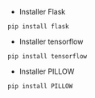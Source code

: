 - Installer Flask
```
pip install flask
```

- Installer tensorflow
```
pip install tensorflow
```

- Installer PILLOW
```
pip install PILLOW
```
